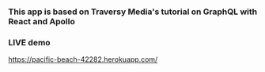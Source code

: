 ### This app is based on Traversy Media's tutorial on GraphQL with React and Apollo
### LIVE demo
https://pacific-beach-42282.herokuapp.com/ 
